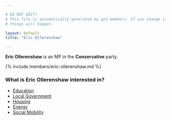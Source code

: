 ```yaml
---

# DO NOT EDIT!
# This file is automatically generated by get-members. If you change it, bad
# things will happen.

layout: default
title: "Eric Ollerenshaw"

---
```


**Eric Ollerenshaw** is an MP in the **Conservative** party.

{% include members/eric-ollerenshaw.md %}

### What is Eric Ollerenshaw interested in?


* [Education](/interests/education.html)
* [Local Government](/interests/local-government.html)
* [Housing](/interests/housing.html)
* [Energy](/interests/energy.html)
* [Social Mobility](/interests/social-mobility.html)
